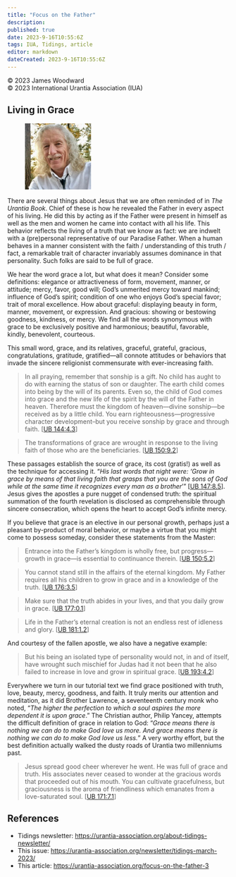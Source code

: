 ```yaml
---
title: "Focus on the Father"
description: 
published: true
date: 2023-9-16T10:55:6Z
tags: IUA, Tidings, article
editor: markdown
dateCreated: 2023-9-16T10:55:6Z
---
```


<p class="v-card v-sheet theme--light gray lighten-3 px-2">© 2023 James Woodward<br>© 2023 International Urantia Association (IUA)</p>

## Living in Grace

<figure id="Figure_1" class="image urantiapedia image-style-align-left">
<img src="../../../image/article/IUA_Tidings/James-Woodward-headshot-150x150.jpeg">
</figure>

There are several things about Jesus that we are often reminded of in _The Urantia Book_. Chief of these is how he revealed the Father in every aspect of his living. He did this by acting as if the Father were present in himself as well as the men and women he came into contact with all his life. This behavior reflects the living of a truth that we know as fact: we are indwelt with a (pre)personal representative of our Paradise Father. When a human behaves in a manner consistent with the faith / understanding of this truth / fact, a remarkable trait of character invariably assumes dominance in that personality. Such folks are said to be full of grace.

We hear the word grace a lot, but what does it mean? Consider some definitions: elegance or attractiveness of form, movement, manner, or attitude; mercy, favor, good will; God’s unmerited mercy toward mankind; influence of God’s spirit; condition of one who enjoys God’s special favor; trait of moral excellence. How about graceful: displaying beauty in form, manner, movement, or expression. And gracious: showing or bestowing goodness, kindness, or mercy. We find all the words synonymous with grace to be exclusively positive and harmonious; beautiful, favorable, kindly, benevolent, courteous.

This small word, grace, and its relatives, graceful, grateful, gracious, congratulations, gratitude, gratified—all connote attitudes or behaviors that invade the sincere religionist commensurate with ever-increasing faith.

> In all praying, remember that sonship is a gift. No child has aught to do with earning the status of son or daughter. The earth child comes into being by the will of its parents. Even so, the child of God comes into grace and the new life of the spirit by the will of the Father in heaven. Therefore must the kingdom of heaven—divine sonship—be received as by a little child. You earn righteousness—progressive character development–but you receive sonship by grace and through faith. [[UB 144:4.3](/en/The_Urantia_Book/144#p4_3)]

> The transformations of grace are wrought in response to the living faith of those who are the beneficiaries. [[UB 150:9.2](/en/The_Urantia_Book/150#p9_2)]

These passages establish the source of grace, its cost (gratis!) as well as the technique for accessing it. “_His last words that night were: ‘Grow in grace by means of that living faith that grasps that you are the sons of God while at the same time it recognizes every man as a brother_’” [[UB 147:8.5](/en/The_Urantia_Book/147#p8_5)]. Jesus gives the apostles a pure nugget of condensed truth: the spiritual summation of the fourth revelation is disclosed as comprehensible through sincere consecration, which opens the heart to accept God’s infinite mercy.

If you believe that grace is an elective in our personal growth, perhaps just a pleasant by-product of moral behavior, or maybe a virtue that you might come to possess someday, consider these statements from the Master:

> Entrance into the Father’s kingdom is wholly free, but progress—growth in grace—is essential to continuance therein. [[UB 150:5.2](/en/The_Urantia_Book/150#p5_2)]

> You cannot stand still in the affairs of the eternal kingdom. My Father requires all his children to grow in grace and in a knowledge of the truth. [[UB 176:3.5](/en/The_Urantia_Book/176#p3_5)]

> Make sure that the truth abides in your lives, and that you daily grow in grace. [[UB 177:0.1](/en/The_Urantia_Book/177#p0_1)]

> Life in the Father’s eternal creation is not an endless rest of idleness and glory. [[UB 181:1.2](/en/The_Urantia_Book/181#p1_2)]

And courtesy of the fallen apostle, we also have a negative example:

> But his being an isolated type of personality would not, in and of itself, have wrought such mischief for Judas had it not been that he also failed to increase in love and grow in spiritual grace. [[UB 193:4.2](/en/The_Urantia_Book/193#p4_2)]

Everywhere we turn in our tutorial text we find grace positioned with truth, love, beauty, mercy, goodness, and faith. It truly merits our attention and meditation, as it did Brother Lawrence, a seventeenth century monk who noted, “_The higher the perfection to which a soul aspires the more dependent it is upon grace_.” The Christian author, Philip Yancey, attempts the difficult definition of grace in relation to God: “_Grace means there is nothing we can do to make God love us more. And grace means there is nothing we can do to make God love us less._” A very worthy effort, but the best definition actually walked the dusty roads of Urantia two millenniums past.

> Jesus spread good cheer wherever he went. He was full of grace and truth. His associates never ceased to wonder at the gracious words that proceeded out of his mouth. You can cultivate gracefulness, but graciousness is the aroma of friendliness which emanates from a love-saturated soul. [[UB 171:7.1](/en/The_Urantia_Book/171#p7_1)]


## References

- Tidings newsletter: https://urantia-association.org/about-tidings-newsletter/
- This issue: https://urantia-association.org/newsletter/tidings-march-2023/
- This article: https://urantia-association.org/focus-on-the-father-3